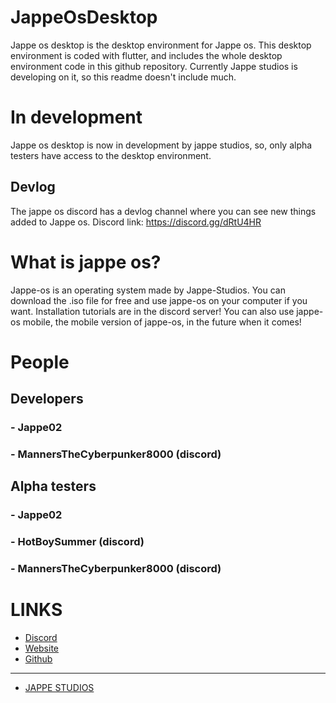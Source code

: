 # JappeOsDesktop

Jappe os desktop is the desktop environment for Jappe os.
This desktop environment is coded with flutter,
and includes the whole desktop environment code in this github repository.
Currently Jappe studios is developing on it, so this readme doesn't include much.

# In development

Jappe os desktop is now in development by jappe studios, so, only alpha testers
have access to the desktop environment.

## Devlog

The jappe os discord has a devlog channel where you can see new things added to
Jappe os.
Discord link: https://discord.gg/dRtU4HR

# What is jappe os?

Jappe-os is an operating system made by Jappe-Studios. You can download the .iso
file for free and use jappe-os on your computer if you want. Installation tutorials
are in the discord server! You can also use jappe-os mobile, the mobile version of
jappe-os, in the future when it comes!

# People

## Developers
### - Jappe02
### - MannersTheCyberpunker8000 (discord)

## Alpha testers
### - Jappe02
### - HotBoySummer (discord)
### - MannersTheCyberpunker8000 (discord)

# LINKS

- [Discord](https://discord.gg/dRtU4HR)
- [Website](https://jappeos.blogspot.com/)
- [Github](https://github.com/Jappe02/jappeOsDesktop/)

- - - - - - - - - - - - - - - - - - - - - - - - - - - - - - - - - - - - - - - - - -

- [JAPPE STUDIOS](https://jappe-studios.blogspot.com/)
